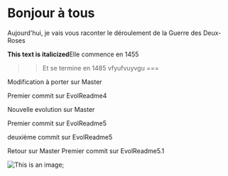 


Bonjour à tous
===
Aujourd'hui, je vais vous raconter le déroulement de la Guerre des Deux-Roses 

**This text is italicized**Elle commence en 1455 

>>Et se termine en 1485
vfyufvuyvgu
===



Modification à porter sur Master

Premier commit sur EvolReadme4

Nouvelle evolution sur Master

Premier commit sur EvolReadme5

deuxième commit sur EvolReadme5

Retour sur Master
Premier commit sur EvolReadme5.1

![This  is an image](https://www.bing.com/images/search?view=detailV2&ccid=6INpILSf&id=9DE7B7D40286AF529F956D5D5A2B6E41B7D403B2&thid=OIP.6INpILSfB6MhnEYHlvEN4QHaG4&mediaurl=https%3a%2f%2fthenfapost.com%2fwp-content%2fuploads%2f2020%2f09%2fMicrosoft_Office_Excel.png&cdnurl=https%3a%2f%2fth.bing.com%2fth%2fid%2fR.e8836920b49f07a3219c460796f10de1%3frik%3dsgPUt0FuK1pdbQ%26pid%3dImgRaw%26r%3d0&exph=1116&expw=1200&q=excel&simid=608025502510436292&FORM=IRPRST&ck=973FCE484F89E15A76E62FBE7D374FEC&selectedIndex=0&ajaxhist=0&ajaxserp=0);
